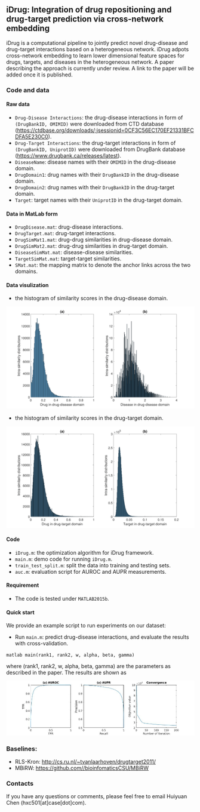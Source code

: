 ## iDrug: Integration of drug repositioning and drug-target prediction via cross-network embedding
iDrug is a computational pipeline to jointly predict novel drug-disease and drug-target interactions based on a heterogeneous network. iDrug adpots cross-network embedding to learn lower dimensional feature spaces for drugs, targets, and diseases in the heterogeneous network. A paper describing the approach is currently under review. A link to the paper will be added once it is published. 





### Code and data

#### Raw data
- `Drug-Disease Interactions`: the drug-disease interactions in form of `(DrugBankID, OMIMID)` were downloaded from CTD database (https://ctdbase.org/downloads/;jsessionid=0CF3C56EC170EF21331BFCDFA5E230C0).
- `Drug-Target Interactions`: the drug-target interactions in form of `(DrugBankID, UniprotID)` were downloaded from DrugBank database (https://www.drugbank.ca/releases/latest).
- `DiseaseName`: disease names with their `OMIMID` in the drug-disease domain.
- `DrugDomain1`: drug names with their `DrugBankID` in the drug-disease domain.
- `DrugDomain2`: drug names with their `DrugBankID` in the drug-target domain.
- `Target`:  target names with their `UniprotID` in the drug-target domain.

#### Data in MatLab form
- `DrugDisease.mat`: drug-disease interactions.
- `DrugTarget.mat`: drug-target interactions.
- `DrugSimMat1.mat`: drug-drug similarities in drug-disease domain.
- `DrugSimMat2.mat`: drug-drug similarities in drug-target domain.
- `DiseaseSimMat.mat`: disease-disease similarities.
- `TargetSimMat.mat`: target-target similarities.
- `SMat.mat`: the mapping matrix to denote the anchor links across the two domains.

#### Data visulization
- the histogram of similarity scores in the drug-disease domain.
<img src="S1Fig.png" width="600">

- the histogram of similarity scores in the drug-target domain.
<img src="S2Fig.png" width="600">

#### Code
- `iDrug.m`: the optimization algorithm for iDrug framework.
- `main.m`: demo code for running `iDrug.m`.
- `train_test_split.m`: split the data into training and testing sets.
- `auc.m`: evaluation script for AUROC and AUPR measurements.

#### Requirement
- The code is tested under `MATLAB2015b`.

#### Quick start
We provide an example script to run experiments on our dataset: 

- Run `main.m`: predict drug-disease interactions, and evaluate the results with cross-validation. 

```
matlab main(rank1, rank2, w, alpha, beta, gamma)
```
where (rank1, rank2, w, alpha, beta, gamma) are the parameters as described in the paper. The results are shown as

<img src="res.jpg" width="800">

### Baselines:
- RLS-Kron: http://cs.ru.nl/~tvanlaarhoven/drugtarget2011/
- MBiRW: https://github.com//bioinfomaticsCSU/MBiRW

### Contacts
If you have any questions or comments, please feel free to email Huiyuan Chen (hxc501[at]case[dot]com).
